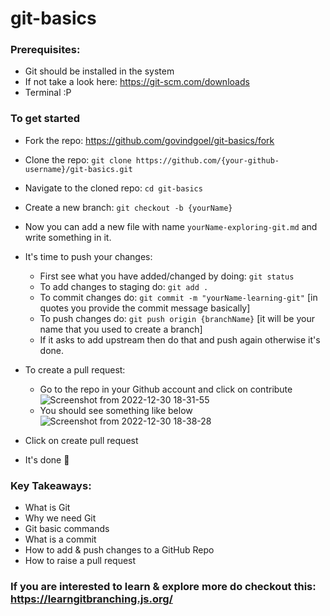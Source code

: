 # git-basics

### Prerequisites:
  - Git should be installed in the system
  - If not take a look here: https://git-scm.com/downloads
  - Terminal :P

### To get started

- Fork the repo: https://github.com/govindgoel/git-basics/fork  
- Clone the repo: `git clone https://github.com/{your-github-username}/git-basics.git`
- Navigate to the cloned repo: `cd git-basics`
- Create a new branch: `git checkout -b {yourName}`
- Now you can add a new file with name `yourName-exploring-git.md` and write something in it.
- It's time to push your changes:
  - First see what you have added/changed by doing: `git status`
  - To add changes to staging do: `git add .` 
  - To commit changes do: `git commit -m "yourName-learning-git"` [in quotes you provide the commit message basically]
  - To push changes do: `git push origin {branchName}` [it will be your name that you used to create a branch]
  - If it asks to add upstream then do that and push again otherwise it's done.
  
- To create a pull request:
  - Go to the repo in your Github account and click on contribute<span>
  ![Screenshot from 2022-12-30 18-31-55](https://user-images.githubusercontent.com/52847415/210073025-55ac147f-b276-4114-a0c0-c12a8e3c772c.png)</span>
  - You should see something like below
![Screenshot from 2022-12-30 18-38-28](https://user-images.githubusercontent.com/52847415/210073459-e8ceff30-eda2-4e90-b9c5-0db54837d958.png)

- Click on create pull request
- It's done :tada: 


### Key Takeaways:
- What is Git 
- Why we need Git
- Git basic commands
- What is a commit
- How to add & push changes to a GitHub Repo
- How to raise a pull request

### If you are interested to learn & explore more do checkout this: https://learngitbranching.js.org/
